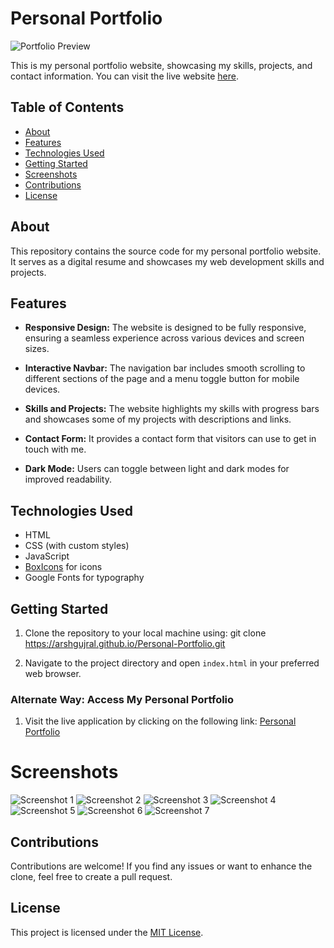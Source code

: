 # Personal Portfolio

![Portfolio Preview](link_to_portfolio_screenshot_or_image)

This is my personal portfolio website, showcasing my skills, projects, and contact information. You can visit the live website [here](https://arshgujral.github.io/Personal-Portfolio/).

## Table of Contents

- [About](#about)
- [Features](#features)
- [Technologies Used](#technologies-used)
- [Getting Started](#getting-started)
- [Screenshots](#screenshots)
- [Contributions](#contributions)
- [License](#license)

## About

This repository contains the source code for my personal portfolio website. It serves as a digital resume and showcases my web development skills and projects.

## Features

- **Responsive Design:** The website is designed to be fully responsive, ensuring a seamless experience across various devices and screen sizes.

- **Interactive Navbar:** The navigation bar includes smooth scrolling to different sections of the page and a menu toggle button for mobile devices.

- **Skills and Projects:** The website highlights my skills with progress bars and showcases some of my projects with descriptions and links.

- **Contact Form:** It provides a contact form that visitors can use to get in touch with me.

- **Dark Mode:** Users can toggle between light and dark modes for improved readability.

## Technologies Used

- HTML
- CSS (with custom styles)
- JavaScript
- [BoxIcons](https://boxicons.com/) for icons
- Google Fonts for typography


## Getting Started

1. Clone the repository to your local machine using: git clone https://arshgujral.github.io/Personal-Portfolio.git

2. Navigate to the project directory and open `index.html` in your preferred web browser.

### Alternate Way: Access My Personal Portfolio

1. Visit the live application by clicking on the following link: [Personal Portfolio](https://arshgujral.github.io/Personal-Portfolio/)

# Screenshots

![Screenshot 1]("")
![Screenshot 2]("")
![Screenshot 3]("")
![Screenshot 4]("")
![Screenshot 5]("")
![Screenshot 6]("")
![Screenshot 7]("")

## Contributions
Contributions are welcome! If you find any issues or want to enhance the clone, feel free to create a pull request.

## License
This project is licensed under the [MIT License](LICENSE).
